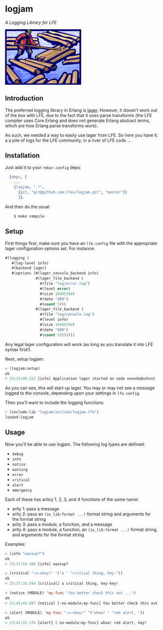 # logjam

*A Logging Library for LFE*

<img src="resources/images/logjam-crop-small.png">


## Introduction

The preferred logging library in Erlang is
[lager](https://github.com/basho/lager). However, it doesn't work
out of the box with LFE, due to the fact that it uses parse transforms (the LFE
compiler uses Core Erlang and does not generate Erlang abstract terms, which
are how Erlang parse transforms work).

As such, we needed a way to easily use lager from LFE. So here you have it: a
a pile of logs for the LFE community, in a river of LFE code ...


## Installation

Just add it to your ``rebar.config`` deps:

```erlang
  {deps, [
    ...
    {logjam, ".*",
      {git, "git@github.com:lfex/logjam.git", "master"}}
      ]}.
```

And then do the usual:

```bash
    $ make compile
```


## Setup

First things first, make sure you have an ``lfe.config`` file with the
appropriate lager configuration options set. For instance:

```cl
#(logging (
   #(log-level info)
   #(backend lager)
   #(options (#(lager_console_backend info)
              #(lager_file_backend (
                #(file "log/error.log")
                #(level error)
                #(size 10485760)
                #(date "$D0")
                #(count 5)))
              #(lager_file_backend (
                #(file "log/console.log")
                #(level info)
                #(size 10485760)
                #(date "$D0")
                #(count 5)))))))
```

Any legal lager configuration will work (as long as you translate it into LFE
syntax first!).

Next, setup logjam:

```cl
> (logjam:setup)
ok
> 23:15:06.522 [info] Application lager started on node nonode@nohost
```

As you can see, this will start up lager. You may or may not see a message
logged to the console, depending upon your settings in ``lfe.config``.

Then you'll want to include the logging functions:

```cl
> (include-lib "logjam/include/logjam.lfe")
loaded-logjam
```


## Usage

Now you'll be able to use logjam. The following log types are defined:
 * ``debug``
 * ``info``
 * ``notice``
 * ``warning``
 * ``error``
 * ``critical``
 * ``alert``
 * ``emergency``

Each of these has aritcy 1, 2, 3, and 4 functions of the same name:
* arity 1: pass a message
* arity 2: pass an ``(io_lib:format ...)`` format string and arguments for the
  format string
* arity 3: pass a module, a function, and a message
* arity 4: pass a module, a function, an ``(io_lib:format ...)`` format string,
  and arguments for the format string

Examples:

```cl
> (info "wassup?")
ok
> 23:37:19.206 [info] wassup?
```

```cl
> (critical "~s~shey!" '("a " "critical thing, hey-"))
ok
> 23:37:38.594 [critical] a critical thing, hey-hey!
```

```cl
> (notice (MODULE) 'my-func "You better check this out ...")
ok
> 23:45:45.097 [notice] [-no-module:my-func] You better check this out ...
```

```cl
> (alert (MODULE) 'my-func "~s~shey!" '("whoa! " "red alert, "))
ok
> 23:41:35.176 [alert] [-no-module:my-func] whoa! red alert, hey!
```
